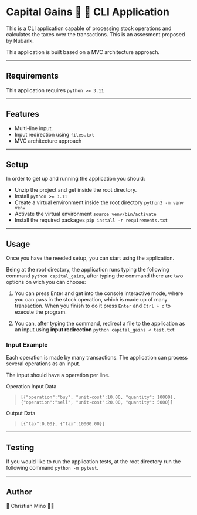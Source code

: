 Capital Gains 🤑 💸 CLI Application
============

This is a CLI application capable of processing stock operations and calculates the taxes over the transactions. This is an assesment proposed by Nubank. 

This application is built based on a MVC architecture approach. 

---
## Requirements

This application requires `python >= 3.11`

---

## Features
- Multi-line input.
- Input redirection using `files.txt`
- MVC architecture approach
---

## Setup
In order to get up and running the application you should:
 - Unzip the project and get inside the root directory.
 - Install `python >= 3.11`
 - Create a virtual environment inside the root directory `python3 -m venv venv`
 - Activate the virtual environment `source venv/bin/activate`
 - Install the required packages `pip install -r requirements.txt`

---

## Usage

Once you have the needed setup, you can start using the application. 

Being at the root directory, the application runs typing the following command `python capital_gains`, after typing the command there are two options on wich you can choose:

1. You can press Enter and get into the console interactive mode, where you can pass in the stock operation, which is made up of many transaction. When you finish to do it press `Enter` and `Ctrl + d` to execute the program. 

2. You can, after typing the command, redirect a file to the application as an input using **input redirection** `python capital_gains < test.txt`

### Input Example

Each operation is made by many transactions. The application can process several operations as an input. 

The input should have a operation per line.

Operation Input Data
> `[{"operation":"buy", "unit-cost":10.00, "quantity": 10000},{"operation":"sell", "unit-cost":20.00, "quantity": 5000}]`

Output Data
> `[{"tax":0.00}, {"tax":10000.00}]`
---
## Testing

If you would like to run the application tests, at the root directory run the following command `python -m pytest`.

---
## Author

🤖 Christian Miño 💪🏻
